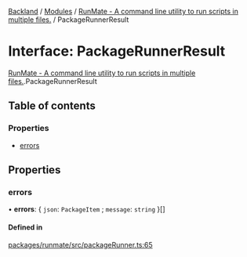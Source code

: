 [Backland](../README.md) / [Modules](../modules.md) / [RunMate - A command line utility to run scripts in multiple files.](../modules/RunMate___A_command_line_utility_to_run_scripts_in_multiple_files_.md) / PackageRunnerResult

# Interface: PackageRunnerResult

[RunMate - A command line utility to run scripts in multiple files.](../modules/RunMate___A_command_line_utility_to_run_scripts_in_multiple_files_.md).PackageRunnerResult

## Table of contents

### Properties

- [errors](RunMate___A_command_line_utility_to_run_scripts_in_multiple_files_.PackageRunnerResult.md#errors)

## Properties

### errors

• **errors**: { `json`: `PackageItem` ; `message`: `string`  }[]

#### Defined in

[packages/runmate/src/packageRunner.ts:65](https://github.com/antoniopresto/darch/blob/c5cd1c8/packages/runmate/src/packageRunner.ts#L65)

